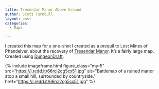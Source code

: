 ```yaml
---
title: Tresendar Manor Above Ground
author: Scott Turnbull
layout: post
categories:
  - Maps

---
```

I created this map for a one-shot I created as a prequil to Lost Mines of Phandelver, about the recovery of <a href="https://forgottenrealms.fandom.com/wiki/Tresendar_Mano" target="_blank" rel="noreferrer noopener">Tresendar Manor</a>. It&#8217;s a fairly large map. Created using <a rel="noreferrer noopener" href="https://dungeondraft.net/" target="_blank">DungeonDraft</a>.

{% include imageframe.html
  figure_class="my-5"
  src="https://i.redd.it/66rci2cg5cx51.jpg"
  alt="Battlemap of a ruined manor atop a small hill, surrounded by countryside."
  href="https://i.redd.it/66rci2cg5cx51.jpg"
%}